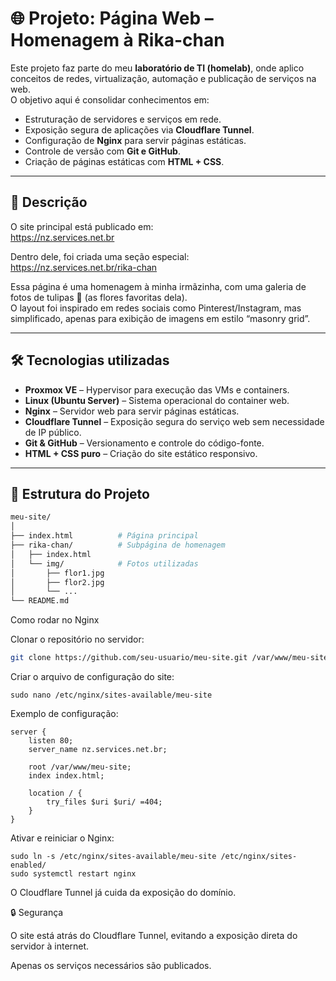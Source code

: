 # 🌐 Projeto: Página Web – Homenagem à Rika-chan  

Este projeto faz parte do meu **laboratório de TI (homelab)**, onde aplico conceitos de redes, virtualização, automação e publicação de serviços na web.  
O objetivo aqui é consolidar conhecimentos em:  

- Estruturação de servidores e serviços em rede.  
- Exposição segura de aplicações via **Cloudflare Tunnel**.  
- Configuração de **Nginx** para servir páginas estáticas.  
- Controle de versão com **Git e GitHub**.  
- Criação de páginas estáticas com **HTML + CSS**.  

---

## 📌 Descrição
O site principal está publicado em:  
https://nz.services.net.br


Dentro dele, foi criada uma seção especial:  
https://nz.services.net.br/rika-chan


Essa página é uma homenagem à minha irmãzinha, com uma galeria de fotos de tulipas 🌷 (as flores favoritas dela).  
O layout foi inspirado em redes sociais como Pinterest/Instagram, mas simplificado, apenas para exibição de imagens em estilo “masonry grid”.

---

## 🛠️ Tecnologias utilizadas
- **Proxmox VE** – Hypervisor para execução das VMs e containers.  
- **Linux (Ubuntu Server)** – Sistema operacional do container web.  
- **Nginx** – Servidor web para servir páginas estáticas.  
- **Cloudflare Tunnel** – Exposição segura do serviço web sem necessidade de IP público.  
- **Git & GitHub** – Versionamento e controle do código-fonte.  
- **HTML + CSS puro** – Criação do site estático responsivo.  

---

## 📂 Estrutura do Projeto
```bash
meu-site/
│
├── index.html          # Página principal
├── rika-chan/          # Subpágina de homenagem
│   ├── index.html
│   └── img/            # Fotos utilizadas
│       ├── flor1.jpg
│       ├── flor2.jpg
│       └── ...
└── README.md
```
Como rodar no Nginx

Clonar o repositório no servidor:
```bash
git clone https://github.com/seu-usuario/meu-site.git /var/www/meu-site
```

Criar o arquivo de configuração do site:
```
sudo nano /etc/nginx/sites-available/meu-site
```

Exemplo de configuração:
```
server {
    listen 80;
    server_name nz.services.net.br;

    root /var/www/meu-site;
    index index.html;

    location / {
        try_files $uri $uri/ =404;
    }
}
```

Ativar e reiniciar o Nginx:
```
sudo ln -s /etc/nginx/sites-available/meu-site /etc/nginx/sites-enabled/
sudo systemctl restart nginx
```

O Cloudflare Tunnel já cuida da exposição do domínio.

🔒 Segurança

O site está atrás do Cloudflare Tunnel, evitando a exposição direta do servidor à internet.

Apenas os serviços necessários são publicados.
